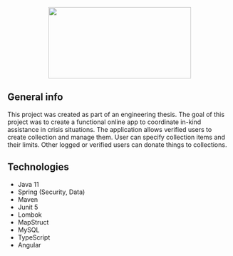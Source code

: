 <p align="center">
<img src="https://user-images.githubusercontent.com/55559640/193420600-3238e881-105c-4c09-b094-a85ff9ca6760.png" width="320" height=160">

</p>

## General info

This project was created as part of an engineering thesis.
The goal of this project was to create a functional online app to coordinate in-kind assistance in crisis situations.
The application allows verified users to create collection and manage them. User can specify collection items and their limits.
Other logged or verified users can donate things to collections.

## Technologies

* Java 11
* Spring (Security, Data)
* Maven
* Junit 5
* Lombok
* MapStruct
* MySQL
* TypeScript
* Angular
